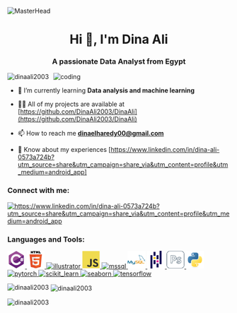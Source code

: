 ![MasterHead](https://i.pinimg.com/736x/21/2e/30/212e30a9236bf02597f319a64949d7b6.jpg )

<h1 align="center">Hi 👋, I'm Dina Ali</h1>
<h3 align="center">A passionate Data Analyst from Egypt</h3>


<img align="right" alt="coding" width="400" src="https://i.pinimg.com/736x/2a/b2/99/2ab299bac0b808eb417f07b54cc82802.jpg"/> 

<p align="left"> <img src="https://komarev.com/ghpvc/?username=dinaali2003&label=Profile%20views&color=0e75b6&style=flat" alt="dinaali2003" /> </p>

- 🌱 I’m currently learning **Data analysis and machine learning**

- 👨‍💻 All of my projects are available at [https://github.com/DinaAli2003/DinaAli](https://github.com/DinaAli2003/DinaAli)

- 📫 How to reach me **dinaelharedy00@gmail.com**

- 📄 Know about my experiences [https://www.linkedin.com/in/dina-ali-0573a724b?utm_source=share&utm_campaign=share_via&utm_content=profile&utm_medium=android_app]

<h3 align="left">Connect with me:</h3>
<p align="left">
<a href="https://www.linkedin.com/in/dina-ali-0573a724b?utm_source=share&utm_campaign=share_via&utm_content=profile&utm_medium=android_app" target="blank"><img align="center" src="https://raw.githubusercontent.com/rahuldkjain/github-profile-readme-generator/master/src/images/icons/Social/linked-in-alt.svg" alt="https://www.linkedin.com/in/dina-ali-0573a724b?utm_source=share&utm_campaign=share_via&utm_content=profile&utm_medium=android_app" height="30" width="40" /></a>
</p>

<h3 align="left">Languages and Tools:</h3>
<p align="left"> <a href="https://www.w3schools.com/cs/" target="_blank" rel="noreferrer"> <img src="https://raw.githubusercontent.com/devicons/devicon/master/icons/csharp/csharp-original.svg" alt="csharp" width="40" height="40"/> </a> <a href="https://www.w3.org/html/" target="_blank" rel="noreferrer"> <img src="https://raw.githubusercontent.com/devicons/devicon/master/icons/html5/html5-original-wordmark.svg" alt="html5" width="40" height="40"/> </a> <a href="https://www.adobe.com/in/products/illustrator.html" target="_blank" rel="noreferrer"> <img src="https://www.vectorlogo.zone/logos/adobe_illustrator/adobe_illustrator-icon.svg" alt="illustrator" width="40" height="40"/> </a> <a href="https://developer.mozilla.org/en-US/docs/Web/JavaScript" target="_blank" rel="noreferrer"> <img src="https://raw.githubusercontent.com/devicons/devicon/master/icons/javascript/javascript-original.svg" alt="javascript" width="40" height="40"/> </a> <a href="https://www.microsoft.com/en-us/sql-server" target="_blank" rel="noreferrer"> <img src="https://www.svgrepo.com/show/303229/microsoft-sql-server-logo.svg" alt="mssql" width="40" height="40"/> </a> <a href="https://www.mysql.com/" target="_blank" rel="noreferrer"> <img src="https://raw.githubusercontent.com/devicons/devicon/master/icons/mysql/mysql-original-wordmark.svg" alt="mysql" width="40" height="40"/> </a> <a href="https://pandas.pydata.org/" target="_blank" rel="noreferrer"> <img src="https://raw.githubusercontent.com/devicons/devicon/2ae2a900d2f041da66e950e4d48052658d850630/icons/pandas/pandas-original.svg" alt="pandas" width="40" height="40"/> </a> <a href="https://www.photoshop.com/en" target="_blank" rel="noreferrer"> <img src="https://raw.githubusercontent.com/devicons/devicon/master/icons/photoshop/photoshop-line.svg" alt="photoshop" width="40" height="40"/> </a> <a href="https://www.python.org" target="_blank" rel="noreferrer"> <img src="https://raw.githubusercontent.com/devicons/devicon/master/icons/python/python-original.svg" alt="python" width="40" height="40"/> </a> <a href="https://pytorch.org/" target="_blank" rel="noreferrer"> <img src="https://www.vectorlogo.zone/logos/pytorch/pytorch-icon.svg" alt="pytorch" width="40" height="40"/> </a> <a href="https://scikit-learn.org/" target="_blank" rel="noreferrer"> <img src="https://upload.wikimedia.org/wikipedia/commons/0/05/Scikit_learn_logo_small.svg" alt="scikit_learn" width="40" height="40"/> </a> <a href="https://seaborn.pydata.org/" target="_blank" rel="noreferrer"> <img src="https://seaborn.pydata.org/_images/logo-mark-lightbg.svg" alt="seaborn" width="40" height="40"/> </a> <a href="https://www.tensorflow.org" target="_blank" rel="noreferrer"> <img src="https://www.vectorlogo.zone/logos/tensorflow/tensorflow-icon.svg" alt="tensorflow" width="40" height="40"/> </a> </p>

<p><img align="left" src="https://github-readme-stats.vercel.app/api/top-langs?username=dinaali2003&show_icons=true&locale=en&layout=compact" alt="dinaali2003" /></p>

<p>&nbsp;<img align="center" src="https://github-readme-stats.vercel.app/api?username=dinaali2003&show_icons=true&locale=en" alt="dinaali2003" /></p>

<p><img align="center" src="https://github-readme-streak-stats.herokuapp.com/?user=dinaali2003&" alt="dinaali2003" /></p>



